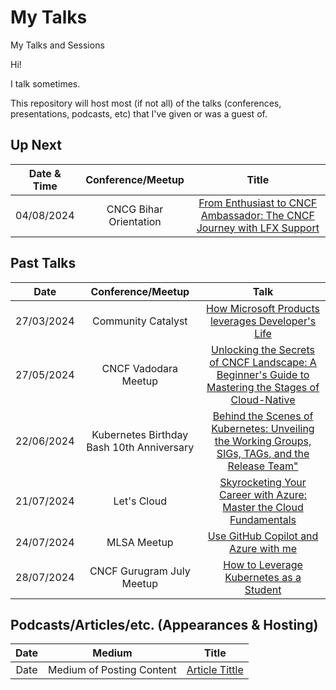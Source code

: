 # My Talks
My Talks and Sessions

Hi!

I talk sometimes.

This repository will host most (if not all) of the talks (conferences, presentations, podcasts, etc) that I've given or was a guest of.

## Up Next


| Date & Time  | Conference/Meetup       | Title                                                       |
|:------------:|:-----------------------:|:-----------------------------------------------------------:|
| 04/08/2024 | CNCG Bihar Orientation | [ From Enthusiast to CNCF Ambassador: The CNCF Journey with LFX Support](https://community.cncf.io/events/details/cncf-cloud-native-bihar-presents-cncf-bihar-chapter-cloud-native-orientation-kickoff/)|

## Past Talks

Date|Conference/Meetup|Talk
:---------:|:---------------:|:--:|
| 27/03/2024 | Community Catalyst | [How Microsoft Products leverages Developer's Life](Links) |
| 27/05/2024 | CNCF Vadodara Meetup| [Unlocking the Secrets of CNCF Landscape: A Beginner's Guide to Mastering the Stages of Cloud-Native](https://community.cncf.io/events/details/cncf-cloud-native-vadodara-presents-unlocking-the-secrets-of-cncf-landscape-a-beginners-guide-to-mastering-the-stages-of-cloud-native/) |
| 22/06/2024 | Kubernetes Birthday Bash 10th Anniversary| [Behind the Scenes of Kubernetes: Unveiling the Working Groups, SIGs, TAGs, and the Release Team"](https://community.cncf.io/events/details/cncf-cloud-native-vadodara-presents-kubertenes-birthday-bash-vadodara/) |
| 21/07/2024 | Let's Cloud | [Skyrocketing Your Career with Azure: Master the Cloud Fundamentals](https://lu.ma/ww9mfhua) |
| 24/07/2024 | MLSA Meetup | [ Use GitHub Copilot and Azure with me](https://mvp.microsoft.com/studentambassadors/)|
| 28/07/2024 | CNCF Gurugram July Meetup | [ How to Leverage Kubernetes as a Student](https://community.cncf.io/cloud-native-gurugram/)|


## Podcasts/Articles/etc. (Appearances & Hosting)

Date|Medium|Title
:-----:|:-----:|:-------:
Date | Medium of Posting Content | [Article Tittle](Link) 

